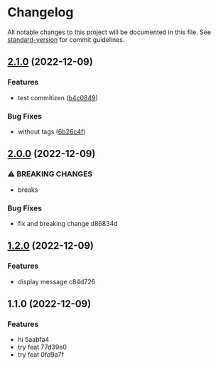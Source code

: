 # Changelog

All notable changes to this project will be documented in this file. See [standard-version](https://github.com/conventional-changelog/standard-version) for commit guidelines.

## [2.1.0](https://github.com/Pranaydeepreddy7017/retry/compare/v2.0.0...v2.1.0) (2022-12-09)


### Features

* test commitizen ([b4c0849](https://github.com/Pranaydeepreddy7017/retry/commit/b4c084999f4d1aa623d198ab2df5db526665d1d8))


### Bug Fixes

* without tags ([6b26c4f](https://github.com/Pranaydeepreddy7017/retry/commit/6b26c4f747a3aab02fbac1cc5c9cf9bd94bf8023))

## [2.0.0](///compare/v1.2.0...v2.0.0) (2022-12-09)


### ⚠ BREAKING CHANGES

* breaks

### Bug Fixes

* fix and breaking change d86834d

## [1.2.0](///compare/v1.1.0...v1.2.0) (2022-12-09)


### Features

* display message c84d726

## 1.1.0 (2022-12-09)


### Features

* hi 5aabfa4
* try feat 77d39e0
* try feat 0fd9a7f
